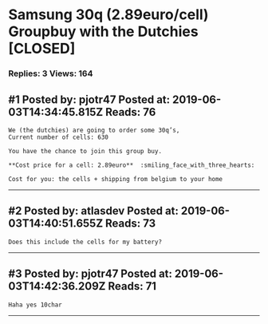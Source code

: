 # Samsung 30q (2.89euro/cell) Groupbuy with the Dutchies \[CLOSED\]

### Replies: 3 Views: 164

## \#1 Posted by: pjotr47 Posted at: 2019-06-03T14:34:45.815Z Reads: 76

```
We (the dutchies) are going to order some 30q’s, 
Current number of cells: 630

You have the chance to join this group buy.

**Cost price for a cell: 2.89euro**  :smiling_face_with_three_hearts:

Cost for you: the cells + shipping from belgium to your home
```

---
## \#2 Posted by: atlasdev Posted at: 2019-06-03T14:40:51.655Z Reads: 73

```
Does this include the cells for my battery?
```

---
## \#3 Posted by: pjotr47 Posted at: 2019-06-03T14:42:36.209Z Reads: 71

```
Haha yes 10char
```

---
